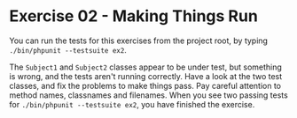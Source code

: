 # Exercise 02 - Making Things Run

You can run the tests for this exercises from the project root, by typing `./bin/phpunit --testsuite ex2`.

The `Subject1` and `Subject2` classes appear to be under test, but something is wrong, and the tests aren't running correctly.  Have
a look at the two test classes, and fix the problems to make things pass.  Pay careful attention to method names, classnames and
filenames.  When you see two passing tests for `./bin/phpunit --testsuite ex2`, you have finished the exercise.
